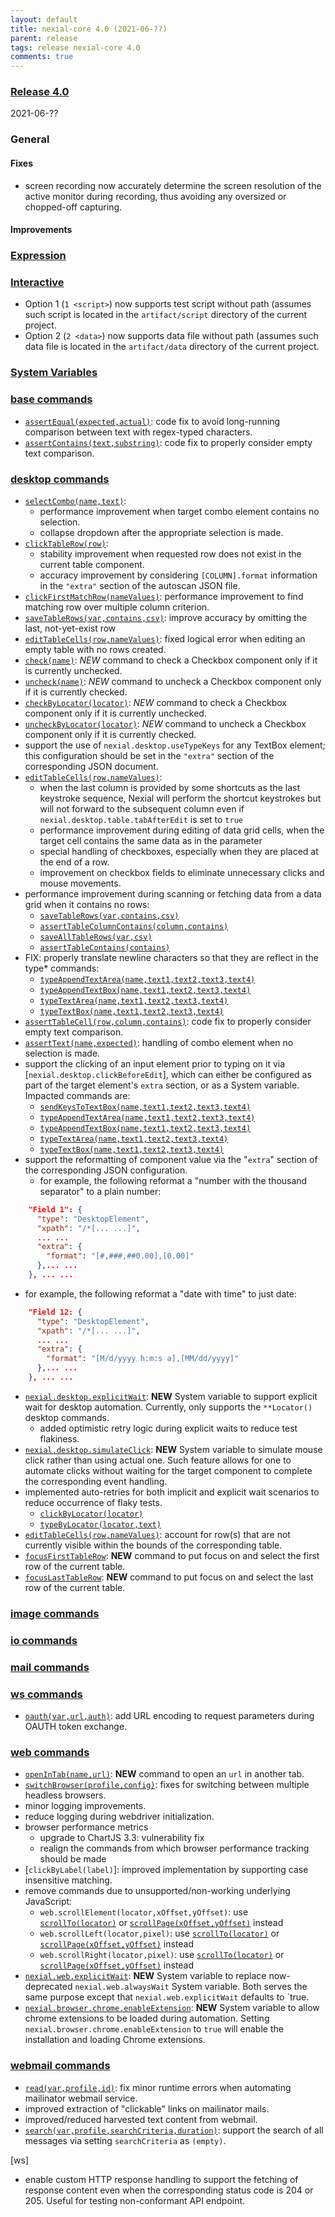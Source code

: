 ```yaml
---
layout: default
title: nexial-core 4.0 (2021-06-??)
parent: release
tags: release nexial-core 4.0
comments: true
---
```


### <a href="https://github.com/nexiality/nexial-core/releases/tag/nexial-core-v4.0_????" class="external-link" target="_nexial_link">Release 4.0</a>
2021-06-??


### General
#### Fixes
- screen recording now accurately determine the screen resolution of the active monitor during recording, thus avoiding
  any oversized or chopped-off capturing.
#### Improvements


### [Expression](../expressions)


### [Interactive](../interactive)
- Option 1 (`1 <script>`) now supports test script without path (assumes such script is located in the `artifact/script`
  directory of the current project.
- Option 2 (`2 <data>`) now supports data file without path (assumes such data file is located in the `artifact/data`
  directory of the current project.


### [System Variables](../systemvars)


### [base commands](../commands/base)
- [`assertEqual(expected,actual)`](../commands/base/assertEqual(expected,actual)): code fix to avoid long-running 
  comparison between text with regex-typed characters.
- [`assertContains(text,substring)`](../commands/base/assertContains(text,substring)): code fix to properly consider 
  empty text comparison.


### [desktop commands](../commands/desktop)
- [`selectCombo(name,text)`](../commands/desktop/selectCombo(name,text)): 
  - performance improvement when target combo element contains no selection.
  - collapse dropdown after the appropriate selection is made.
- [`clickTableRow(row)`](../commands/desktop/clickTableRow(row)): 
  - stability improvement when requested row does not exist in the current table component.
  - accuracy improvement by considering `[COLUMN].format` information in the `"extra"` section of the autoscan JSON 
    file.
- [`clickFirstMatchRow(nameValues)`](../commands/desktop/clickFirstMatchRow(nameValues)): performance improvement to
  find matching row over multiple column criterion.
- [`saveTableRows(var,contains,csv)`](../commands/desktop/saveTableRows(var,contains,csv)): improve accuracy by 
  omitting the last, not-yet-exist row
- [`editTableCells(row,nameValues)`](../commands/desktop/editTableCells(row,nameValues)): fixed logical error when 
  editing an empty table with no rows created.
- [`check(name)`](../commands/desktop/check(name)): *NEW* command to check a Checkbox component only if it is 
  currently unchecked.
- [`uncheck(name)`](../commands/desktop/uncheck(name)): *NEW* command to uncheck a Checkbox component only if it is 
  currently checked.
- [`checkByLocator(locator)`](../commands/desktop/checkByLocator(locator).md): *NEW* command to check a Checkbox 
  component only if it is currently unchecked.
- [`uncheckByLocator(locator)`](../commands/desktop/uncheckByLocator(locator)): *NEW* command to uncheck a Checkbox 
  component only if it is currently checked.
- support the use of `nexial.desktop.useTypeKeys` for any TextBox element; this configuration should be set in the 
  `"extra"` section of the corresponding JSON document.
- [`editTableCells(row,nameValues)`](../commands/desktop/editTableCells(row,nameValues)): 
  - when the last column is provided by some shortcuts as the last keystroke sequence, Nexial will perform the 
    shortcut keystrokes but will not forward to the subsequent column even if `nexial.desktop.table.tabAfterEdit` 
    is set to `true`
  - performance improvement during editing of data grid cells, when the target cell contains the same data as in the
    parameter
  - special handling of checkboxes, especially when they are placed at the end of a row.
  - improvement on checkbox fields to eliminate unnecessary clicks and mouse movements.
- performance improvement during scanning or fetching data from a data grid when it contains no rows:
  - [`saveTableRows(var,contains,csv)`](../commands/desktop/saveTableRows(var,contains,csv))
  - [`assertTableColumnContains(column,contains)`](../commands/desktop/assertTableColumnContains(column,contains))
  - [`saveAllTableRows(var,csv)`](../commands/desktop/saveAllTableRows(var,csv))
  - [`assertTableContains(contains)`](../commands/desktop/assertTableContains(contains))
- FIX: properly translate newline characters so that they are reflect in the type* commands:
  - [`typeAppendTextArea(name,text1,text2,text3,text4)`](../commands/desktop/typeAppendTextArea(name,text1,text2,text3,text4))
  - [`typeAppendTextBox(name,text1,text2,text3,text4)`](../commands/desktop/typeAppendTextBox(name,text1,text2,text3,text4))
  - [`typeTextArea(name,text1,text2,text3,text4)`](../commands/desktop/typeTextArea(name,text1,text2,text3,text4))
  - [`typeTextBox(name,text1,text2,text3,text4)`](../commands/desktop/typeTextBox(name,text1,text2,text3,text4))
- [`assertTableCell(row,column,contains)`](../commands/desktop/assertTableCell(row,column,contains)): code fix to 
  properly consider empty text comparison.
- [`assertText(name,expected)`](../commands/desktop/assertText(name,expected)): handling of combo element when no 
  selection is made.
- support the clicking of an input element prior to typing on it via [`nexial.desktop.clickBeforeEdit`], which can
  either be configured as part of the target element's `extra` section, or as a System variable. Impacted commands are:
  - [`sendKeysToTextBox(name,text1,text2,text3,text4)`](../commands/desktop/sendKeysToTextBox(name,text1,text2,text3,text4))
  - [`typeAppendTextArea(name,text1,text2,text3,text4)`](../commands/desktop/typeAppendTextArea(name,text1,text2,text3,text4))
  - [`typeAppendTextBox(name,text1,text2,text3,text4)`](../commands/desktop/typeAppendTextBox(name,text1,text2,text3,text4))
  - [`typeTextArea(name,text1,text2,text3,text4)`](../commands/desktop/typeTextArea(name,text1,text2,text3,text4))
  - [`typeTextBox(name,text1,text2,text3,text4)`](../commands/desktop/typeTextBox(name,text1,text2,text3,text4))
- support the reformatting of component value via the "`extra`" section of the corresponding JSON configuration.
  - for example, the following reformat a "number with the thousand separator" to a plain number:
```json
    "Field 1": {
      "type": "DesktopElement",
      "xpath": "/*[... ...]",
      ... ...
      "extra": {
        "format": "[#,###,##0.00],[0.00]"
      },... ...
    }, ... ...
```
  - for example, the following reformat a "date with time" to just date:
```json
    "Field 12: {
      "type": "DesktopElement",
      "xpath": "/*[... ...]",
      ... ...
      "extra": {
        "format": "[M/d/yyyy h:m:s a],[MM/dd/yyyy]"
      },... ...
    }, ... ...
```
- [`nexial.desktop.explicitWait`](../systemvars/index.html#nexial.desktop.explicitWait): **NEW** System variable to 
  support explicit wait for desktop automation. Currently, only supports the `**Locator()` desktop commands.
  - added optimistic retry logic during explicit waits to reduce test flakiness.
- [`nexial.desktop.simulateClick`](../systemvars/index.html#nexial.desktop.simulateClick): **NEW** System variable to 
  simulate mouse click rather than using actual one. Such feature allows for one to automate clicks without waiting for 
  the target component to complete the corresponding event handling.
- implemented auto-retries for both implicit and explicit wait scenarios to reduce occurrence of flaky tests.
  - [`clickByLocator(locator)`](../commands/desktop/clickByLocator(locator)) 
  - [`typeByLocator(locator,text)`](../commands/desktop/typeByLocator(locator,text))
- [`editTableCells(row,nameValues)`](../commands/desktop/editTableCells(row,nameValues)): account for row(s) that are
  not currently visible within the bounds of the corresponding table.
- [`focusFirstTableRow`](../commands/desktop/focusFirstTableRow): **NEW** command to put focus on and select the first 
  row of the current table.
- [`focusLastTableRow`](../commands/desktop/focusLastTableRow): **NEW** command to put focus on and select the last 
  row of the current table.


### [image commands](../commands/image)


### [io commands](../commands/io)


### [mail commands](../commands/mail)


### [ws commands](../commands/ws)
- [`oauth(var,url,auth)`](../commands/ws/oauth(var,url,auth)): add URL encoding to request parameters during OAUTH token 
  exchange.


### [web commands](../commands/web)
- [`openInTab(name,url)`](../commands/web/openInTab(name,url)): **NEW** command to open an `url` in another tab.
- [`switchBrowser(profile,config)`](../commands/web/switchBrowser(profile,config)): fixes for switching between multiple 
  headless browsers.
- minor logging improvements.
- reduce logging during webdriver initialization.
- browser performance metrics
  - upgrade to ChartJS 3.3: vulnerability fix
  - realign the commands from which browser performance tracking should be made
- [`clickByLabel(label)`]: improved implementation by supporting case insensitive matching.
- remove commands due to unsupported/non-working underlying JavaScript:
  - `web.scrollElement(locator,xOffset,yOffset)`: use [`scrollTo(locator)`](../commands/web/scrollTo(locator)) or 
    [`scrollPage(xOffset,yOffset)`](../commands/web/scrollPage(xOffset,yOffset)) instead
  - `web.scrollLeft(locator,pixel)`: use [`scrollTo(locator)`](../commands/web/scrollTo(locator)) or 
    [`scrollPage(xOffset,yOffset)`](../commands/web/scrollPage(xOffset,yOffset)) instead
  - `web.scrollRight(locator,pixel)`: use [`scrollTo(locator)`](../commands/web/scrollTo(locator)) or 
    [`scrollPage(xOffset,yOffset)`](../commands/web/scrollPage(xOffset,yOffset)) instead
- [`nexial.web.explicitWait`](../systemvars/index.html#nexial.web.explicitWait): **NEW** System variable to replace
  now-deprecated `nexial.web.alwaysWait` System variable. Both serves the same purpose except that 
  `nexial.web.explicitWait` defaults to `true.
- [`nexial.browser.chrome.enableExtension`](../systemvars/index.html#nexial.browser.chrome.enableExtension): **NEW**
  System variable to allow chrome extensions to be loaded during automation. Setting 
  `nexial.browser.chrome.enableExtension` to `true` will enable the installation and loading Chrome extensions.


### [webmail commands](../commands/webmail)
- [`read(var,profile,id)`](../commands/webmail/read(var,profile,id)): fix minor runtime errors when automating 
  mailinator webmail service.
- improved extraction of "clickable" links on mailinator mails.
- improved/reduced harvested text content from webmail.
- [`search(var,profile,searchCriteria,duration)`](../commands/webmail/search(var,profile,searchCriteria,duration)): 
  support the search of all messages via setting `searchCriteria` as `(empty)`.


[ws]
- enable custom HTTP response handling to support the fetching of response content even when the corresponding status 
  code is 204 or 205. Useful for testing non-conformant API endpoint.

